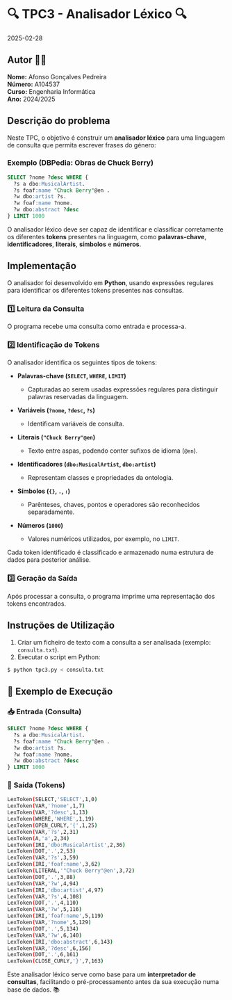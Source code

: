 # 🔍 TPC3 - Analisador Léxico 🔍

2025-02-28

## Autor 👨‍💻  
**Nome:** Afonso Gonçalves Pedreira  
**Número:** A104537  
**Curso:** Engenharia Informática  
**Ano:** 2024/2025  

## Descrição do problema

Neste TPC, o objetivo é construir um **analisador léxico** para uma linguagem de consulta que permita escrever frases do género:

### Exemplo (DBPedia: Obras de Chuck Berry)
```sql
SELECT ?nome ?desc WHERE {
  ?s a dbo:MusicalArtist.
  ?s foaf:name "Chuck Berry"@en .
  ?w dbo:artist ?s.
  ?w foaf:name ?nome.
  ?w dbo:abstract ?desc
} LIMIT 1000
```

O analisador léxico deve ser capaz de identificar e classificar corretamente os diferentes **tokens** presentes na linguagem, como **palavras-chave**, **identificadores**, **literais**, **símbolos** e **números**.

## Implementação  

O analisador foi desenvolvido em **Python**, usando expressões regulares para identificar os diferentes tokens presentes nas consultas.

### 1️⃣ **Leitura da Consulta**
O programa recebe uma consulta como entrada e processa-a.

### 2️⃣ **Identificação de Tokens**
O analisador identifica os seguintes tipos de tokens:

- **Palavras-chave (`SELECT`, `WHERE`, `LIMIT`)**  
  - Capturadas ao serem usadas expressões regulares para distinguir palavras reservadas da linguagem.

- **Variáveis (`?nome`, `?desc`, `?s`)**  
  - Identificam variáveis de consulta.

- **Literais (`"Chuck Berry"@en`)**  
  - Texto entre aspas, podendo conter sufixos de idioma (`@en`).

- **Identificadores (`dbo:MusicalArtist`, `dbo:artist`)**  
  - Representam classes e propriedades da ontologia.

- **Símbolos (`{}`, `.`, `:`)**  
  - Parênteses, chaves, pontos e operadores são reconhecidos separadamente.

- **Números (`1000`)**  
  - Valores numéricos utilizados, por exemplo, no `LIMIT`.

Cada token identificado é classificado e armazenado numa estrutura de dados para posterior análise.

### 3️⃣ **Geração da Saída**
Após processar a consulta, o programa imprime uma representação dos tokens encontrados.

## Instruções de Utilização

1. Criar um ficheiro de texto com a consulta a ser analisada (exemplo: `consulta.txt`).
2. Executar o script em Python:

```sh
$ python tpc3.py < consulta.txt
```

## 📌 Exemplo de Execução

### 📥 **Entrada (Consulta)**  
```sql
SELECT ?nome ?desc WHERE {
  ?s a dbo:MusicalArtist.
  ?s foaf:name "Chuck Berry"@en .
  ?w dbo:artist ?s.
  ?w foaf:name ?nome.
  ?w dbo:abstract ?desc
} LIMIT 1000
```

### 🔽 **Saída (Tokens)**  
```bash
LexToken(SELECT,'SELECT',1,0)
LexToken(VAR,'?nome',1,7)
LexToken(VAR,'?desc',1,13)
LexToken(WHERE,'WHERE',1,19)
LexToken(OPEN_CURLY,'{',1,25)
LexToken(VAR,'?s',2,31)
LexToken(A,'a',2,34)
LexToken(IRI,'dbo:MusicalArtist',2,36)
LexToken(DOT,'.',2,53)
LexToken(VAR,'?s',3,59)
LexToken(IRI,'foaf:name',3,62)
LexToken(LITERAL,'"Chuck Berry"@en',3,72)
LexToken(DOT,'.',3,88)
LexToken(VAR,'?w',4,94)
LexToken(IRI,'dbo:artist',4,97)
LexToken(VAR,'?s',4,108)
LexToken(DOT,'.',4,110)
LexToken(VAR,'?w',5,116)
LexToken(IRI,'foaf:name',5,119)
LexToken(VAR,'?nome',5,129)
LexToken(DOT,'.',5,134)
LexToken(VAR,'?w',6,140)
LexToken(IRI,'dbo:abstract',6,143)
LexToken(VAR,'?desc',6,156)
LexToken(DOT,'.',6,161)
LexToken(CLOSE_CURLY,'}',7,163)

```

Este analisador léxico serve como base para um **interpretador de consultas**, facilitando o pré-processamento antes da sua execução numa base de dados. 📚
